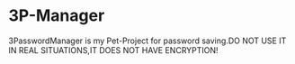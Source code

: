 # 3P-Manager
3PasswordManager is my Pet-Project for password saving.DO NOT USE IT IN REAL SITUATIONS,IT DOES NOT HAVE ENCRYPTION!
